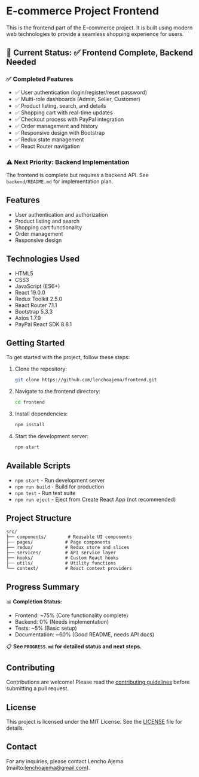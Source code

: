 # E-commerce Project Frontend

This is the frontend part of the E-commerce project. It is built using modern web technologies to provide a seamless shopping experience for users.

## 🎯 Current Status: ✅ Frontend Complete, Backend Needed

### ✅ Completed Features
- ✅ User authentication (login/register/reset password)
- ✅ Multi-role dashboards (Admin, Seller, Customer)
- ✅ Product listing, search, and details
- ✅ Shopping cart with real-time updates
- ✅ Checkout process with PayPal integration
- ✅ Order management and history
- ✅ Responsive design with Bootstrap
- ✅ Redux state management
- ✅ React Router navigation

### ⚠️ Next Priority: Backend Implementation
The frontend is complete but requires a backend API. See `backend/README.md` for implementation plan.

## Features

- User authentication and authorization
- Product listing and search
- Shopping cart functionality
- Order management
- Responsive design

## Technologies Used

- HTML5
- CSS3
- JavaScript (ES6+)
- React 19.0.0
- Redux Toolkit 2.5.0
- React Router 7.1.1
- Bootstrap 5.3.3
- Axios 1.7.9
- PayPal React SDK 8.8.1

## Getting Started

To get started with the project, follow these steps:

1. Clone the repository:
   ```bash
   git clone https://github.com/lenchoajema/frontend.git
   ```
2. Navigate to the frontend directory:
   ```bash
   cd frontend
   ```
3. Install dependencies:
   ```bash
   npm install
   ```
4. Start the development server:
   ```bash
   npm start
   ```

## Available Scripts

- `npm start` - Run development server
- `npm run build` - Build for production
- `npm test` - Run test suite
- `npm run eject` - Eject from Create React App (not recommended)

## Project Structure

```
src/
├── components/        # Reusable UI components
├── pages/            # Page components
├── redux/            # Redux store and slices
├── services/         # API service layer
├── hooks/            # Custom React hooks
├── utils/            # Utility functions
└── context/          # React context providers
```

## Progress Summary

📊 **Completion Status:**
- Frontend: ~75% (Core functionality complete)
- Backend: 0% (Needs implementation)
- Tests: ~5% (Basic setup)
- Documentation: ~60% (Good README, needs API docs)

📋 **See `PROGRESS.md` for detailed status and next steps.**

## Contributing

Contributions are welcome! Please read the [contributing guidelines](CONTRIBUTING.md) before submitting a pull request.

## License

This project is licensed under the MIT License. See the [LICENSE](LICENSE) file for details.

## Contact

For any inquiries, please contact Lencho Ajema (mailto:lenchoajema@gmail.com).
